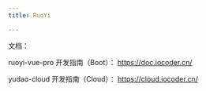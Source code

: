```yaml
---
title: RuoYi

---
```






文档：

ruoyi-vue-pro 开发指南（Boot）： https://doc.iocoder.cn/

yudao-cloud 开发指南（Cloud）：   https://cloud.iocoder.cn/